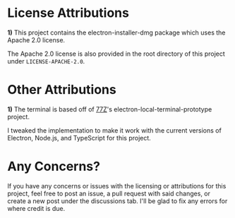 # License Attributions

**1)** This project contains the electron-installer-dmg package which uses the Apache 2.0 license.

The Apache 2.0 license is also provided in the root directory of this project under `LICENSE-APACHE-2.0`.

# Other Attributions

**1)** The terminal is based off of [77Z](https://github.com/77Z/electron-local-terminal-prototype)'s electron-local-terminal-prototype project.

I tweaked the implementation to make it work with the current versions of Electron, Node.js, and TypeScript for this project.

# Any Concerns?

If you have any concerns or issues with the licensing or attributions for this project, feel free to post an issue, a pull request with said changes, or create a new post under the discussions tab. I'll be glad to fix any errors for where credit is due.